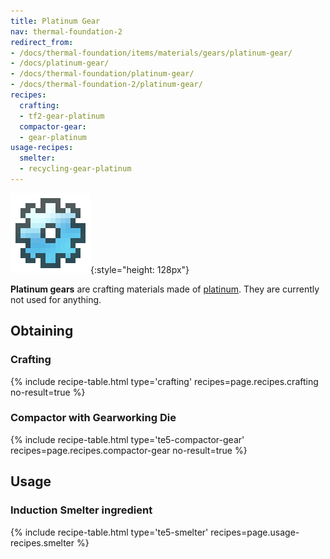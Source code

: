 ```yaml
---
title: Platinum Gear
nav: thermal-foundation-2
redirect_from:
- /docs/thermal-foundation/items/materials/gears/platinum-gear/
- /docs/platinum-gear/
- /docs/thermal-foundation/platinum-gear/
- /docs/thermal-foundation-2/platinum-gear/
recipes:
  crafting:
  - tf2-gear-platinum
  compactor-gear:
  - gear-platinum
usage-recipes:
  smelter:
  - recycling-gear-platinum
---
```


![Platinum gear](/assets/images/thermal-foundation-2/gear-platinum.png){:style="height: 128px"}


**Platinum gears** are crafting materials made of
[platinum](/docs/1.12/thermal-foundation-2/platinum-ingot/). They are currently not used for anything.


Obtaining
---------

### Crafting
{% include recipe-table.html type='crafting' recipes=page.recipes.crafting no-result=true %}

### Compactor with Gearworking Die
{% include recipe-table.html type='te5-compactor-gear' recipes=page.recipes.compactor-gear no-result=true %}


Usage
-----

### Induction Smelter ingredient
{% include recipe-table.html type='te5-smelter' recipes=page.usage-recipes.smelter %}
